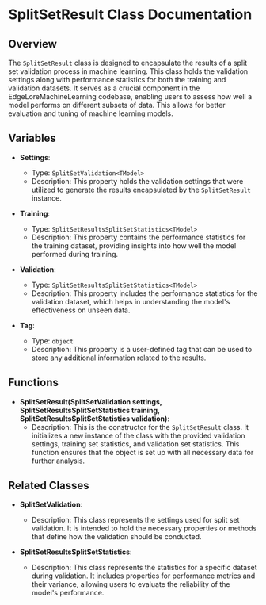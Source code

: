 # SplitSetResult Class Documentation

## Overview
The `SplitSetResult` class is designed to encapsulate the results of a split set validation process in machine learning. This class holds the validation settings along with performance statistics for both the training and validation datasets. It serves as a crucial component in the EdgeLoreMachineLearning codebase, enabling users to assess how well a model performs on different subsets of data. This allows for better evaluation and tuning of machine learning models.

## Variables

- **Settings**: 
  - Type: `SplitSetValidation<TModel>`
  - Description: This property holds the validation settings that were utilized to generate the results encapsulated by the `SplitSetResult` instance.

- **Training**: 
  - Type: `SplitSetResultsSplitSetStatistics<TModel>`
  - Description: This property contains the performance statistics for the training dataset, providing insights into how well the model performed during training.

- **Validation**: 
  - Type: `SplitSetResultsSplitSetStatistics<TModel>`
  - Description: This property includes the performance statistics for the validation dataset, which helps in understanding the model's effectiveness on unseen data.

- **Tag**: 
  - Type: `object`
  - Description: This property is a user-defined tag that can be used to store any additional information related to the results.

## Functions

- **SplitSetResult(SplitSetValidation<TModel> settings, SplitSetResultsSplitSetStatistics<TModel> training, SplitSetResultsSplitSetStatistics<TModel> validation)**: 
  - Description: This is the constructor for the `SplitSetResult` class. It initializes a new instance of the class with the provided validation settings, training set statistics, and validation set statistics. This function ensures that the object is set up with all necessary data for further analysis. 

## Related Classes

- **SplitSetValidation<TModel>**: 
  - Description: This class represents the settings used for split set validation. It is intended to hold the necessary properties or methods that define how the validation should be conducted.

- **SplitSetResultsSplitSetStatistics<TModel>**: 
  - Description: This class represents the statistics for a specific dataset during validation. It includes properties for performance metrics and their variance, allowing users to evaluate the reliability of the model's performance.